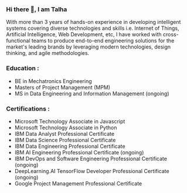 ### Hi there 👋, I am Talha

With more than 3 years of hands-on experience in developing intelligent systems covering diverse technologies and skills i.e. Internet of Things, Artificial Intelligence, Web Development, etc, I have worked with cross-functional teams to produce end-to-end engineering solutions for the market's leading brands by leveraging modern technologies, design thinking, and agile methodologies. 

### Education :
- BE in Mechatronics Engineering
- Masters of Project Management (MPM)
- MS in Data Engineering and Information Management (ongoing)

### Certifications :
- Microsoft Technology Associate in Javascript
- Microsoft Technology Associate in Python
- IBM Data Analyst Professional Certificate
- IBM Data Science Professional Certificate
- IBM Data Engineering Professional Certificate
- IBM AI Engineering Professional Certificate (ongoing)
- IBM DevOps and Software Engineering Professional Certificate (ongoing)
- DeepLearning.AI TensorFlow Developer Professional Certificate (ongoing)
- Google Project Management Professional Certificate

<!--- 
### DeepLearning.AI Specializations :
- Mathematics for ML and Data Science
- Machine Learning
- Deep Learning
- Natural Language Processing
- Generative Adversarial Networks
- Tensorflow: Advance Techniques
- Tensorflow: Data and Deployment
- ML Engineering for Production (MLOPS)
--->




